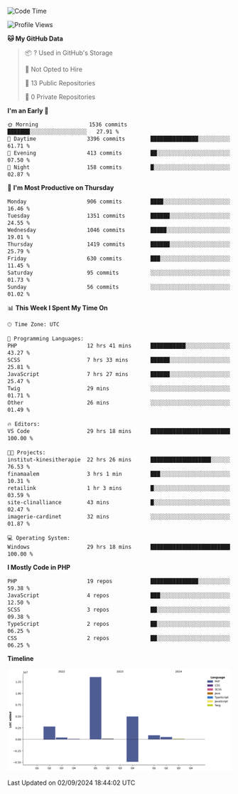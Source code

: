 <!--START_SECTION:waka-->
![Code Time](http://img.shields.io/badge/Code%20Time-1%2C864%20hrs%2053%20mins-blue)

![Profile Views](http://img.shields.io/badge/Profile%20Views-0-blue)

**🐱 My GitHub Data** 

> 📦 ? Used in GitHub's Storage 
 > 
> 🚫 Not Opted to Hire
 > 
> 📜 13 Public Repositories 
 > 
> 🔑 0 Private Repositories 
 > 
**I'm an Early 🐤** 

```text
🌞 Morning                1536 commits        ███████░░░░░░░░░░░░░░░░░░   27.91 % 
🌆 Daytime                3396 commits        ███████████████░░░░░░░░░░   61.71 % 
🌃 Evening                413 commits         ██░░░░░░░░░░░░░░░░░░░░░░░   07.50 % 
🌙 Night                  158 commits         █░░░░░░░░░░░░░░░░░░░░░░░░   02.87 % 
```
📅 **I'm Most Productive on Thursday** 

```text
Monday                   906 commits         ████░░░░░░░░░░░░░░░░░░░░░   16.46 % 
Tuesday                  1351 commits        ██████░░░░░░░░░░░░░░░░░░░   24.55 % 
Wednesday                1046 commits        █████░░░░░░░░░░░░░░░░░░░░   19.01 % 
Thursday                 1419 commits        ██████░░░░░░░░░░░░░░░░░░░   25.79 % 
Friday                   630 commits         ███░░░░░░░░░░░░░░░░░░░░░░   11.45 % 
Saturday                 95 commits          ░░░░░░░░░░░░░░░░░░░░░░░░░   01.73 % 
Sunday                   56 commits          ░░░░░░░░░░░░░░░░░░░░░░░░░   01.02 % 
```


📊 **This Week I Spent My Time On** 

```text
🕑︎ Time Zone: UTC

💬 Programming Languages: 
PHP                      12 hrs 41 mins      ███████████░░░░░░░░░░░░░░   43.27 % 
SCSS                     7 hrs 33 mins       ██████░░░░░░░░░░░░░░░░░░░   25.81 % 
JavaScript               7 hrs 27 mins       ██████░░░░░░░░░░░░░░░░░░░   25.47 % 
Twig                     29 mins             ░░░░░░░░░░░░░░░░░░░░░░░░░   01.71 % 
Other                    26 mins             ░░░░░░░░░░░░░░░░░░░░░░░░░   01.49 % 

🔥 Editors: 
VS Code                  29 hrs 18 mins      █████████████████████████   100.00 % 

🐱‍💻 Projects: 
institut-kinesitherapie  22 hrs 26 mins      ███████████████████░░░░░░   76.53 % 
finamaalem               3 hrs 1 min         ███░░░░░░░░░░░░░░░░░░░░░░   10.31 % 
retailink                1 hr 3 mins         █░░░░░░░░░░░░░░░░░░░░░░░░   03.59 % 
site-clinalliance        43 mins             █░░░░░░░░░░░░░░░░░░░░░░░░   02.47 % 
imagerie-cardinet        32 mins             ░░░░░░░░░░░░░░░░░░░░░░░░░   01.87 % 

💻 Operating System: 
Windows                  29 hrs 18 mins      █████████████████████████   100.00 % 
```

**I Mostly Code in PHP** 

```text
PHP                      19 repos            ███████████████░░░░░░░░░░   59.38 % 
JavaScript               4 repos             ███░░░░░░░░░░░░░░░░░░░░░░   12.50 % 
SCSS                     3 repos             ██░░░░░░░░░░░░░░░░░░░░░░░   09.38 % 
TypeScript               2 repos             ██░░░░░░░░░░░░░░░░░░░░░░░   06.25 % 
CSS                      2 repos             ██░░░░░░░░░░░░░░░░░░░░░░░   06.25 % 
```



**Timeline**

![Lines of Code chart](https://raw.githubusercontent.com/tahar-elgunaoui/tahar-elgunaoui/main/assets/bar_graph.png)


 Last Updated on 02/09/2024 18:44:02 UTC
<!--END_SECTION:waka-->
